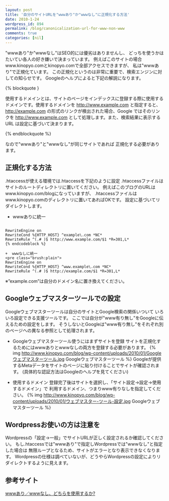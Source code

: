 ```yaml
---
layout: post
title: '自分のサイトURLを"wwwあり"か"wwwなし"に正規化する方法'
date: 2010-1-24
wordpress_id: 894
permalink: /blog/canonicalization-url-for-www-non-www
comments: true
categories: [nil]
---
```

"wwwあり"か"wwwなし"はSEO的には優劣はありませんし、
どっちを使うかはたいてい各人の好き嫌いで決まっています。
例えばこのサイトの場合www.kinopyo.comとkinopyo.comで全部アクセスできますが、
私は"wwwあり"で正規化ています。
この正規化というのは非常に重要で、検索エンジンに対しての知らせです。
Googleのヘルプによると下記の解説になります。

{% blockquote }

使用するドメインとは、サイトのページをインデックスに登録する際に使用するドメインです。使用するドメインを http://www.example.com と指定すると、http://example.com の形式のリンクが検出された場合、Google ではそのリンクを http://www.example.com として処理します。また、検索結果に表示する URL は設定に基づいて決まります。

{% endblockquote %}

なので"wwwあり"と"wwwなし"が同じサイトであれば
正規化する必要があります。

## 正規化する方法
.htaccessが使える環境では.htaccessを下記のように設定
.htaccessファイルはサイトのルートディレクトリに置いてください。
例えばこのブログのURLはwww.kinopyo.com/blogになっていますが、
.htaccessファイルはwww.kinopyo.comのディレクトリに置いてあればOKです。
設定に基づいてリダイレクトします。

+  wwwありに統一

```plain

RewriteEngine on
RewriteCond %{HTTP_HOST} ^example\.com *NC*
RewriteRule ^(.# )$ http://www.example.com/$1 *R=301,L*
{% endcodeblock %}

+  wwwなしに統一
<pre class="brush:plain">
RewriteEngine on
RewriteCond %{HTTP_HOST} ^www.example\.com *NC*
RewriteRule ^(.# )$ http://example.com/$1 *R=301,L*

```

※”example.com”は自分のドメイン名に置き換えてください。

## Googleウェブマスターツールでの設定
Googleウェブマスターツールは自分のサイトとGoogle検索の関係いついて
いろいろ設定できる支援ツールです。
ここでは自分が"www有り無し"をGoogleに伝えるための設定をします。
そうしないとGoogleは"www有り無し"をそれぞれ別のページへの異なる参照として処理されます。

+  Googleウェブマスターツール使うにはまずサイトを登録
サイトを正規化するためにはwwwありとwwwなしの両方を登録する必要があります。
{% img http://www.kinopyo.com/blog/wp-content/uploads/2010/01/Googleウェブマスターツール.jpg Googleウェブマスターツール %}
Googleが提供するMetaデータをサイトのページに貼り付けることでサイトが確認されます。
(具体的な認証方法はGoogleのヘルプを見てください)

+  使用するドメイン
登録完了後はサイトを選択し、「サイト設定→設定→使用するドメイン」で
利用するドメイン、つまりwww有りなしを指定してください。
{% img http://www.kinopyo.com/blog/wp-content/uploads/2010/01/ウェブマスター-ツール-設定.jpg Googleウェブマスターツール %}

## Wordpressお使いの方は注意を
Wordpressの「設定→一般」でサイトURLが正しく設定されるか確認してください。
もし.htaccessでは"wwwあり"で指定しWordpressでは"wwwなし"と指定した場合は
無限ループとなるため、サイトがエラーとなり表示できなくなります。
Wordpressの仕様は調べていないが、どうやらWordpressの設定によりリダイレクトするように見えます。

## 参考サイト
[wwwあり／wwwなし、どちらを使用するか?](http://www.suzukikenichi.com/blog/which-do-you-prefer-www-or-non-www/)
